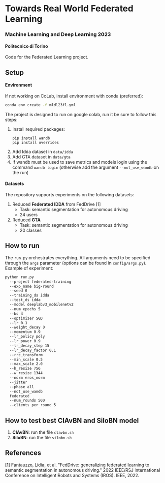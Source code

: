 # Towards Real World Federated Learning
### Machine Learning and Deep Learning 2023
#### Politecnico di Torino
Code for the Federated Learning project.

## Setup
#### Environment
If not working on CoLab, install environment with conda (preferred): 
```bash 
conda env create -f mldl23fl.yml
```

The project is designed to run on google colab, run it be sure to follow this steps:
1. Install required packages:
   ```
   pip install wandb
   pip install overrides
   ```
2. Add Idda dataset in ```data/idda```
3. Add GTA dataset in ```data/gta```
4. If wandb must be used to save metrics and models login using the command ```wandb login``` (otherwise add the argument ```--not_use_wandb``` on the run)

#### Datasets
The repository supports experiments on the following datasets: 
1. Reduced **Federated IDDA** from FedDrive [1]
   - Task: semantic segmentation for autonomous driving
   - 24 users
2. Reduced **GTA**
   - Task: semantic segmentation for autonomous driving
   - 20 classes

## How to run
The ```run.py``` orchestrates everything. All arguments need to be specified through the ```args``` parameter (options can be found in ```config/args.py```).
Example of experiment:
```bash
python run.py
  --project federated-training 
  --exp_name big-round 
  --seed 0 
  --training_ds idda
  --test_ds idda
  --model deeplabv3_mobilenetv2 
  --num_epochs 5 
  --bs 4 
  --optimizer SGD 
  --lr 0.1 
  --weight_decay 0 
  --momentum 0.9 
  --lr_policy poly 
  --lr_power 0.9 
  --lr_decay_step 15 
  --lr_decay_factor 0.1 
  --rrc_transform 
  --min_scale 0.5 
  --max_scale 2.0 
  --h_resize 756 
  --w_resize 1344 
  --norm eros_norm 
  --jitter 
  --phase all
  --not_use_wandb 
  federated 
  --num_rounds 500 
  --clients_per_round 5
```

## How to test best ClAvBN and SiloBN model
1. **ClAvBN**: run the file ```clavbn.sh```
1. **SiloBN**: run the file ```silobn.sh```

## References
[1] Fantauzzo, Lidia, et al. "FedDrive: generalizing federated learning to semantic segmentation in autonomous driving." 2022 IEEE/RSJ International Conference on Intelligent Robots and Systems (IROS). IEEE, 2022.
